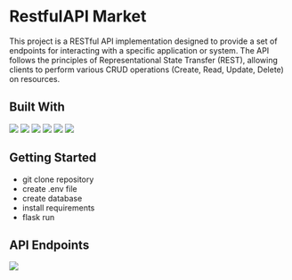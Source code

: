<h1>RestfulAPI Market</h1>
This project is a RESTful API implementation designed to provide a set of endpoints for interacting with a specific application or system. The API follows the principles of Representational State Transfer (REST), allowing clients to perform various CRUD operations (Create, Read, Update, Delete) on resources.
<h2>Built With</h2>
<a href="https://www.python.org/downloads/windows/"><img  src="https://img.shields.io/badge/Python-3.10.6-blue"></a> <a href="https://alembic.sqlalchemy.org/en/latest/"><img  src="https://img.shields.io/badge/Alembic-1.11.1-blue"></a> <a href="https://flask-docs.readthedocs.io/en/latest/quickstart/"><img  src="https://img.shields.io/badge/Flask-2.3.2-blue"></a> <a href="https://marshmallow.readthedocs.io/en/stable/index.html"><img  src="https://img.shields.io/badge/Marshmallow-3.19.0-blue"></a> <a href="https://www.sqlalchemy.org/"><img  src="https://img.shields.io/badge/SQLAlchemy-2.0.15-blue"></a> <a href="https://docs.pytest.org/en/7.3.x/getting-started.html"><img  src="https://img.shields.io/badge/Pytest-7.3.1-blue"></a>

<h2>Getting Started</h2>
<ul>
  <li>git clone repository</li>
  <li>create .env file</li>
  <li>create database</li>
  <li>install requirements</li>
  <li>flask run</li>
</ul>

<h2>API Endpoints</h2>
<img src="https://github.com/IlyaBulatau/RestfulAPi-market-sample/assets/114684666/e006d7d5-ac85-4ab9-b16c-db16167d1ef4">
